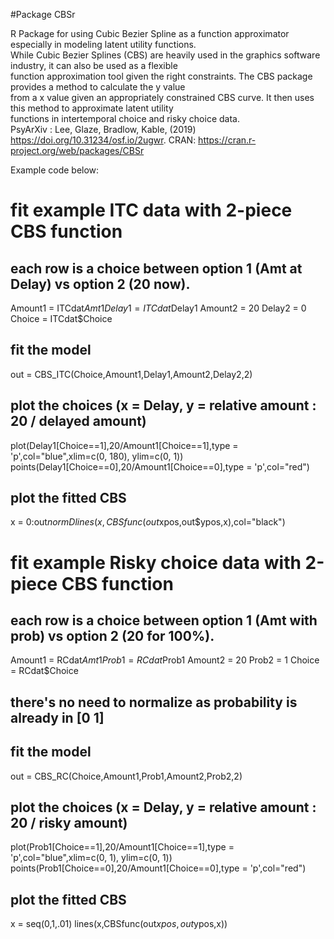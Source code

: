 #Package CBSr

R Package for using Cubic Bezier Spline as a function approximator especially in modeling latent utility functions.  
While Cubic Bezier Splines (CBS) are heavily used in the graphics software industry, it can also be used as a flexible  
function approximation tool given the right constraints. The CBS package provides a method to calculate the y value  
from a x value given an appropriately constrained CBS curve. It then uses this method to approximate latent utility  
functions in intertemporal choice and risky choice data.  
PsyArXiv : Lee, Glaze, Bradlow, Kable, (2019) <https://doi.org/10.31234/osf.io/2ugwr>.
CRAN: https://cran.r-project.org/web/packages/CBSr



Example code below:

# fit example ITC data with 2-piece CBS function

## each row is a choice between option 1 (Amt at Delay) vs option 2 (20 now).
Amount1 = ITCdat$Amt1
Delay1 = ITCdat$Delay1
Amount2 = 20
Delay2 = 0
Choice = ITCdat$Choice

## fit the model
out = CBS_ITC(Choice,Amount1,Delay1,Amount2,Delay2,2)

## plot the choices (x = Delay, y = relative amount : 20 / delayed amount)
plot(Delay1[Choice==1],20/Amount1[Choice==1],type = 'p',col="blue",xlim=c(0, 180), ylim=c(0, 1))
points(Delay1[Choice==0],20/Amount1[Choice==0],type = 'p',col="red")

## plot the fitted CBS
x = 0:out$normD
lines(x,CBSfunc(out$xpos,out$ypos,x),col="black")




# fit example Risky choice data with 2-piece CBS function

## each row is a choice between option 1 (Amt with prob) vs option 2 (20 for 100%).
Amount1 = RCdat$Amt1
Prob1 = RCdat$Prob1
Amount2 = 20
Prob2 = 1
Choice = RCdat$Choice

## there's no need to normalize as probability is already in [0 1]

## fit the model
out = CBS_RC(Choice,Amount1,Prob1,Amount2,Prob2,2)

## plot the choices (x = Delay, y = relative amount : 20 / risky amount)
plot(Prob1[Choice==1],20/Amount1[Choice==1],type = 'p',col="blue",xlim=c(0, 1), ylim=c(0, 1))
points(Prob1[Choice==0],20/Amount1[Choice==0],type = 'p',col="red")

## plot the fitted CBS
x = seq(0,1,.01)
lines(x,CBSfunc(out$xpos,out$ypos,x))
